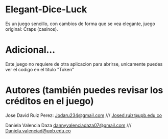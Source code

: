 # Elegant-Dice-Luck
Es un juego sencillo, con cambios de forma que se vea elegante, juego original: Craps (casinos).

# Adicional...
Este juego no requiere de otra aplicacion para abrirse, unicamente puedes ver el codigo en el titulo "Token"

# Autores (también puedes revisar los créditos en el juego)
Jose David Ruiz Perez:
Jodaru234@gmail.com ///
Josed.ruiz@upb.edu.co

Daniela Valencia Daza
dannyvalenciadaza07@gmail.com ///
Daniela.valenciad@upb.edu.co

